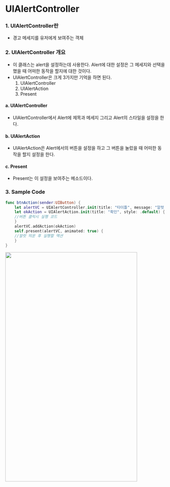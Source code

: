 # UIAlertController

### 1. UIAlertController란

- 경고 메세지를 유저에게 보여주는 객체




### 2. UIAlertController 개요

- 이 클래스는 alert을 설정하는데 사용한다. Alert에 대한 설정은 그 메세지와 선택을 했을 때 어떠한 동작을 할지에 대한 것이다. 
- UIAlertController은 크게 3가지만 기억을 하면 된다.
  1. UIAlertController
  2. UIAlertAction
  3. Present



#### a. UIAlertController

- UIAlertController에서 Alert에 제목과 메세지 그리고 Alert의 스타일을 설정을 한다.

#### b. UIAlertAction

- UIAlertAction은 Alert에서의 버튼을 설정을 하고 그 버튼을 눌렀을 때 어떠한 동작을 할지 설정을 한다.

#### c. Present

- Present는 이 설정을 보여주는 메소드이다.



### 3. Sample Code

```swift
func btnAction(sender:UIButton) {
	let alertVC = UIAlertController.init(title: "타이틀", message: "알럿 메세지", preferredStyle: .alert)
	let okAction = UIAlertAction.init(title: "확인", style: .default) { (action) in
	//버튼 클릭시 실행 코드
	}
	alertVC.addAction(okAction)
	self.present(alertVC, animated: true) {
	//알럿 띄운 후 실행할 액션
	}
}
```

<img src="https://simajune.github.io/img/posting/UIAlertController1.png" width="414px" height="718px"/>

